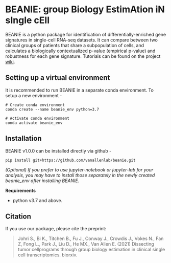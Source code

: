 # BEANIE: group Biology EstimAtion iN sIngle cEll

BEANIE is a python package for identification of differentially-enriched gene signatures in single-cell RNA-seq datasets. It can compare between two clinical groups of patients that share a subpopulation of cells, and calculates a biologically contextualized p-value (empirical p-value) and robustness for each gene signature. Tutorials can be found on the project [wiki](https://www.github.com/vanallenlab/beanie/wiki).

<!-- It decreases the false positive rate by more than 10-fold as compared to the conventional methods such as Mann-Whitney U test and Generalised Linear Models.

![](https://github.com/vanallenlab/beanie/blob/main/figs/false_positive.png) -->


## Setting up a virtual environment

It is recommended to run BEANIE in a separate conda environment. To setup a new environment -

```
# Create conda environment
conda create --name beanie_env python=3.7

# Activate conda environment
conda activate beanie_env

```

## Installation

BEANIE v1.0.0 can be installed directly via github -

```
pip install git+https://github.com/vanallenlab/beanie.git
```

_(Optional) If you prefer to use jupyter-notebook or jupyter-lab for your analysis, you may have to install those separately in the newly created beanie_env after installing BEANIE._

**Requirements**

- python v3.7 and above.
<!-- - Java v1.8 and above. -->


## Citation

If you use our package, please cite the preprint: 


>Johri S., Bi K., Titchen B., Fu J., Conway J., Crowdis J., Vokes N., Fan Z, Fong L., Park J., Liu D., He MX., Van Allen E. (2021) Dissecting tumor cellprograms through group biology estimation in clinical single cell transcriptomics. biorxiv.
